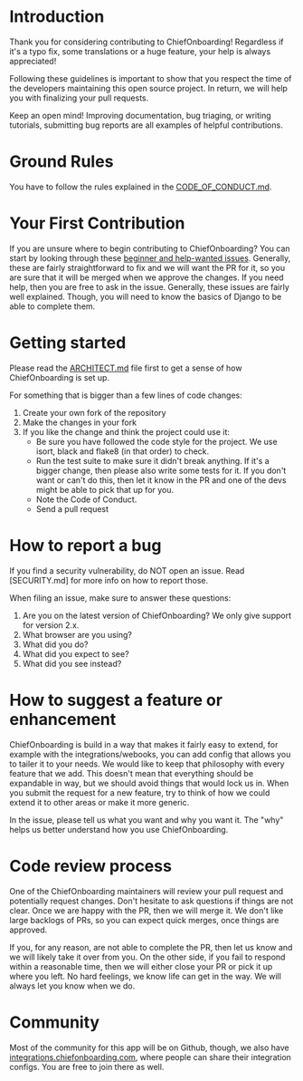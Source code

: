 # Introduction

Thank you for considering contributing to ChiefOnboarding! Regardless if it's a typo fix, some translations or a huge feature, your help is always appreciated!

Following these guidelines is important to show that you respect the time of the developers maintaining this open source project. In return, we will help you with finalizing your pull requests.

Keep an open mind! Improving documentation, bug triaging, or writing tutorials, submitting bug reports are all examples of helpful contributions.

# Ground Rules
You have to follow the rules explained in the [CODE_OF_CONDUCT.md](CODE_OF_CONDUCT.md). 

# Your First Contribution
If you are unsure where to begin contributing to ChiefOnboarding? You can start by looking through these [beginner and help-wanted issues](https://github.com/chiefonboarding/ChiefOnboarding/issues?q=is%3Aissue+is%3Aopen+label%3A%22help+wanted%22). Generally, these are fairly straightforward to fix and we will want the PR for it, so you are sure that it will be merged when we approve the changes. If you need help, then you are free to ask in the issue. Generally, these issues are fairly well explained. Though, you will need to know the basics of Django to be able to complete them.


# Getting started
Please read the [ARCHITECT.md](ARCHITECT.md) file first to get a sense of how ChiefOnboarding is set up.

For something that is bigger than a few lines of code changes:

1. Create your own fork of the repository
2. Make the changes in your fork
3. If you like the change and think the project could use it:
   * Be sure you have followed the code style for the project. We use isort, black and flake8 (in that order) to check.
   * Run the test suite to make sure it didn't break anything. If it's a bigger change, then please also write some tests for it. If you don't want or can't do this, then let it know in the PR and one of the devs might be able to pick that up for you.
   * Note the Code of Conduct.
   * Send a pull request 

# How to report a bug
If you find a security vulnerability, do NOT open an issue. Read [SECURITY.md] for more info on how to report those.

When filing an issue, make sure to answer these questions:

1. Are you on the latest version of ChiefOnboarding? We only give support for version 2.x.
2. What browser are you using?
3. What did you do?
4. What did you expect to see?
5. What did you see instead?

# How to suggest a feature or enhancement
ChiefOnboarding is build in a way that makes it fairly easy to extend, for example with the integrations/webooks, you can add config that allows you to tailer it to your needs. We would like to keep that philosophy with every feature that we add. This doesn't mean that everything should be expandable in way, but we should avoid things that would lock us in. When you submit the request for a new feature, try to think of how we could extend it to other areas or make it more generic.

In the issue, please tell us what you want and why you want it. The "why" helps us better understand how you use ChiefOnboarding.

# Code review process
One of the ChiefOnboarding maintainers will review your pull request and potentially request changes. Don't hesitate to ask questions if things are not clear. Once we are happy with the PR, then we will merge it. We don't like large backlogs of PRs, so you can expect quick merges, once things are approved. 

If you, for any reason, are not able to complete the PR, then let us know and we will likely take it over from you. On the other side, if you fail to respond within a reasonable time, then we will either close your PR or pick it up where you left. No hard feelings, we know life can get in the way. We will always let you know when we do.

# Community
Most of the community for this app will be on Github, though, we also have [integrations.chiefonboarding.com](https://integrations.chiefonboarding.com), where people can share their integration configs. You are free to join there as well.
